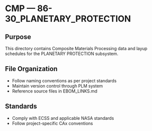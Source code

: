 # CMP — 86-30_PLANETARY_PROTECTION

## Purpose

This directory contains Composite Materials Processing data and layup schedules for the PLANETARY PROTECTION subsystem.

## File Organization

- Follow naming conventions as per project standards
- Maintain version control through PLM system
- Reference source files in EBOM_LINKS.md

## Standards

- Comply with ECSS and applicable NASA standards
- Follow project-specific CAx conventions
